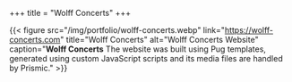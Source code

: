 +++
title = "Wolff Concerts"
+++

{{< figure src="/img/portfolio/wolff-concerts.webp" link="https://wolff-concerts.com" title="Wolff Concerts" alt="Wolff Concerts Website" caption="**Wolff Concerts** The website was built using Pug templates, generated using custom JavaScript scripts and its media files are handled by Prismic." >}}

